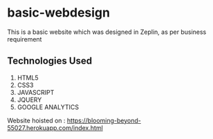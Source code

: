 # basic-webdesign

This is a basic website which was designed in Zeplin, as per business requirement

## Technologies Used

1. HTML5
2. CSS3
3. JAVASCRIPT
4. JQUERY
5. GOOGLE ANALYTICS

Website hoisted on : https://blooming-beyond-55027.herokuapp.com/index.html
